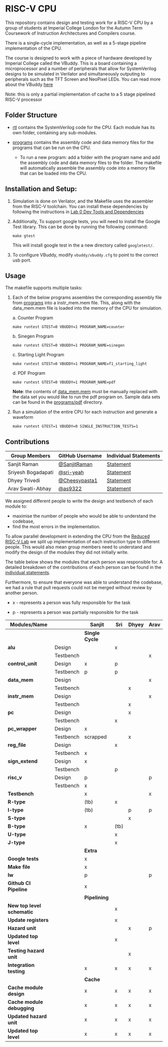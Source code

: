 # RISC-V CPU

This repository contains design and testing work for a RISC-V CPU by a group of students at Imperial College London for the Autumn Term Coursework of Instruction Architectures and Compilers course.

There is a single-cycle implementation, as well as a 5-stage pipeline implementation of the CPU.

The course is designed to work with a piece of hardware developed by Imperial College called the VBuddy. This is a board containing a microprocessor and a number of peripherals that allow for SystemVerilog designs to be simulated in Verilator and simultaneously outputing to peripherals such as the TFT Screen and NeoPixel LEDs. You can read more about the VBuddy [here](http://www.ee.ic.ac.uk/pcheung/teaching/EIE2-IAC/Lecture%203%20-%20Verilator%20&%20Testbenches%20(notes).pdf)

Note: this is only a partial implementation of cache to a 5 stage pipelined RISC-V processor

## Folder Structure
* [rtl](/rtl/) contains the SystemVerilog code for the CPU. Each module has its own folder, containing any sub-modules.

* [programs](/programs/) contains the assembly code and data memory files for the programs that can be run on the CPU. 

    * To run a new program: add a folder with the program name and add the assembly code and data memory files to the folder. The makefile will automatically assemble the assembly code into a memory file that can be loaded into the CPU.


## Installation and Setup:

1. Simulation is done on Verilator, and the Makefile uses the assembler from the RISC-V toolchain. You can install these dependencies by following the instructions in [Lab 0 Dev Tools and Dependencies](https://github.com/EIE2-IAC-Labs/Lab0-devtools)

2. Additionally, To support google tests, you will need to install the Google Test library. This can be done by running the following command:

    ```make gtest```

    This will install google test in the a new directory called `googletest/`.

3. To configure VBuddy, modify `vbuddy/vbuddy.cfg` to point to the correct usb port.

## Usage

The makefile supports multiple tasks:

1. Each of the below programs assembles the corresponding assembly file from [programs](/programs/) into a instr_mem.mem file. This, along with the data_mem.mem file is loaded into the memory of the CPU for simulation.

    a. Counter Program

    ```make runtest GTEST=0 VBUDDY=1 PROGRAM_NAME=counter```

    b. Sinegen Program

    ```make runtest GTEST=0 VBUDDY=1 PROGRAM_NAME=sinegen```
    
    c. Starting Light Program

    ```make runtest GTEST=0 VBUDDY=1 PROGRAM_NAME=f1_starting_light```

    d. PDF Program

    ```make runtest GTEST=0 VBUDDY=1 PROGRAM_NAME=pdf```
    
    **Note**: the contents of [data_mem.mem](/programs/pdf/data_mem.mem) must be manually replaced with the data set you would like to run the pdf program on. Sample data sets can be found in the [programs/pdf](/programs/pdf/) directory.

2. Run a simulation of the entire CPU for each instruction and generate a waveform
    
    ```make runtest GTEST=1 VBUDDY=0 SINGLE_INSTRUCTION_TESTS=1```


## Contributions

| Group Members       | GitHub Username     | Individual Statements |
|---------------------|---------------------|-----------------------|
| Sanjit Raman        | [@SanjitRaman](https://github.com/SanjitRaman) | [Statement](/statements/sanjit.md) |
| Sriyesh Bogadapati  | [@sri-yeah](https://github.com/sri-yeah) | [Statement](/statements/sriyesh.md) |
| Dhyey Trivedi       | [@Cheesypasta1](https://github.com/Cheesypasta1) | [Statement](/statements/dhyey.md) |
| Arav Swati-Abhay    | [@as9322](https://github.com/as9322) | [Statement](/statements/arav.md) |

We assigned different people to write the design and testbench of each module to:
-  maximise the number of people who would be able to understand the codebase,
- find the most errors in the implementation. 

To allow parallel development in extending the CPU from the [Reduced RISC-V Lab](https://github.com/SanjitRaman/Team-10-Reduced-RISC-V) we split up implementation of each instruction type to different people. This would also mean group members need to understand and modify the design of the modules they did not initially write.

The table below shows the modules that each person was responsible for. A detailed breakdown of the contributions of each person can be found in the [individual statements](/statements/).


Furthermore, to ensure that everyone was able to understand the codebase, we had a rule that pull requests could not be merged without review by another person. 

- x - represents a person was fully responsible for the task

- p - represents a person was partially responsible for the task

| Modules/Name       |           | Sanjit   | Sri  | Dhyey | Arav |
|--------------------|-----------|----------|------|-------|------|
|                    |           |  **Single Cycle**        |      |       |      |
| **alu**                | Design    |          | x    |       |      |
|                    | Testbench |          |      |       | x    |
| **control_unit**       | Design    | x        | p    |       |      |
|                    | Testbench | p        | p    |       |      |
| **data_mem**           | Design    |          |      |       | x    |
|                    | Testbench |          |      | x     |      |
| **instr_mem**          | Design    |          |      |       | x    |
|                    | Testbench |          |      | x     |      |
| **pc**                 | Design    |          |      | x     |      |
|                    | Testbench |          | x    |       |      |
| **pc_wrapper**         | Design    | x        |      |       |      |
|                    | Testbench | scrapped |      | x     |      |
| **reg_file**           | Design    |          | x    |       |      |
|                    | Testbench | x        |      |       |      |
| **sign_extend**        | Design    | x        |      |       |      |
|                    | Testbench |          | p    |       |      |
| **risc_v**             | Design    | p        |      |       | p    |
|                    | Testbench | x        |      |       |      |
| **Testbench**          |           | x        |      |       | x    |
| **R-type**             |           | (tb)     | x    |       |      |
| **I-type**             |           | (tb)     |      | p     | p    |
| **S-type**             |           |          |      | x     |      |
| **B-type**             |           | x        | (tb) |       |      |
| **U-type**             |           |          | x    |       |      |
| **J-type**             |           |          | x    |       |      |
|           |           |      **Extra**    |      |       |      |
| **Google tests**       |           | x        |      |       |      |
| **Make file**          |           | x        |      |       |      |
| **lw**                 |           | p        |      |       | p    |
| **Github CI Pipeline** |           | x        |      |       |      |
| | | **Pipelining** | | | | 
| **New top level schematic** | | | x | | | 
| **Update registers** | | | x | | | 
|  **Hazard unit** | | | | x | p | 
| **Updated top level** | |  | x | | | 
|  **Testing hazard unit** | | | | x | | 
|  **Integration testing** | | x | x | x | x | 
| | | **Cache** | | | | 
| **Cache module design** | | x | x | x | x | 
| **Cache module debugging** |  | x | x | x | x | 
|  **Updated hazard unit** | | x | x | x | x | 
|  **Updated top level** | | x | x | x | x | 

